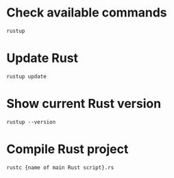 # Check available commands

`rustup`

# Update Rust

`rustup update`

# Show current Rust version

`rustup --version`

# Compile Rust project

`rustc {name of main Rust script}.rs`